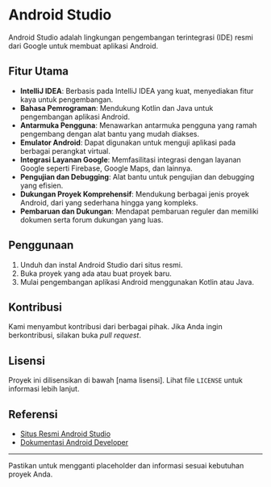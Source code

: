 # Android Studio

Android Studio adalah lingkungan pengembangan terintegrasi (IDE) resmi dari Google untuk membuat aplikasi Android.

## Fitur Utama

- **IntelliJ IDEA**: Berbasis pada IntelliJ IDEA yang kuat, menyediakan fitur kaya untuk pengembangan.
- **Bahasa Pemrograman**: Mendukung Kotlin dan Java untuk pengembangan aplikasi Android.
- **Antarmuka Pengguna**: Menawarkan antarmuka pengguna yang ramah pengembang dengan alat bantu yang mudah diakses.
- **Emulator Android**: Dapat digunakan untuk menguji aplikasi pada berbagai perangkat virtual.
- **Integrasi Layanan Google**: Memfasilitasi integrasi dengan layanan Google seperti Firebase, Google Maps, dan lainnya.
- **Pengujian dan Debugging**: Alat bantu untuk pengujian dan debugging yang efisien.
- **Dukungan Proyek Komprehensif**: Mendukung berbagai jenis proyek Android, dari yang sederhana hingga yang kompleks.
- **Pembaruan dan Dukungan**: Mendapat pembaruan reguler dan memiliki dokumen serta forum dukungan yang luas.

## Penggunaan

1. Unduh dan instal Android Studio dari situs resmi.
2. Buka proyek yang ada atau buat proyek baru.
3. Mulai pengembangan aplikasi Android menggunakan Kotlin atau Java.

## Kontribusi

Kami menyambut kontribusi dari berbagai pihak. Jika Anda ingin berkontribusi, silakan buka *pull request*.

## Lisensi

Proyek ini dilisensikan di bawah [nama lisensi]. Lihat file `LICENSE` untuk informasi lebih lanjut.

## Referensi

- [Situs Resmi Android Studio](https://developer.android.com/studio)
- [Dokumentasi Android Developer](https://developer.android.com/docs)

---

Pastikan untuk mengganti placeholder dan informasi sesuai kebutuhan proyek Anda.
